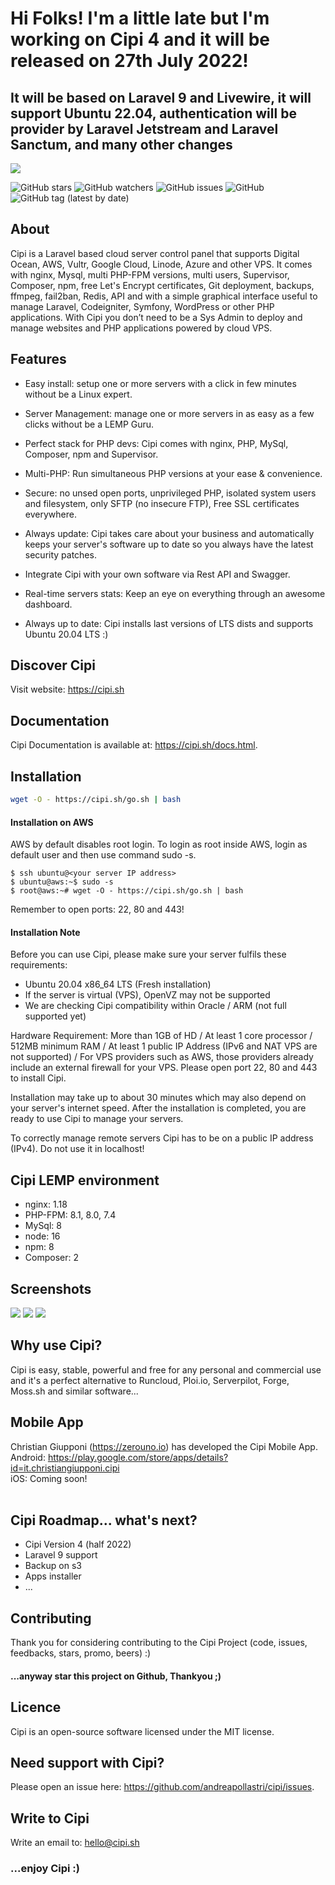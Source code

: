 <h1>Hi Folks! I'm a little late but I'm working on Cipi 4 and it will be released on 27th July 2022!</h1>
<h2>It will be based on Laravel 9 and Livewire, it will support Ubuntu 22.04, authentication will be provider by Laravel Jetstream and Laravel Sanctum, and many other changes</h2>

<img src="https://github.com/andreapollastri/cipi/blob/master/utility/design/banner.png?raw=true">

![GitHub stars](https://img.shields.io/github/stars/andreapollastri/cipi?style=social)
![GitHub watchers](https://img.shields.io/github/watchers/andreapollastri/cipi?style=social)
![GitHub issues](https://img.shields.io/github/issues/andreapollastri/cipi)
![GitHub](https://img.shields.io/github/license/andreapollastri/cipi)
![GitHub tag (latest by date)](https://img.shields.io/github/v/tag/andreapollastri/cipi?label=version)

## About
Cipi is a Laravel based cloud server control panel that supports Digital Ocean, AWS, Vultr, Google Cloud, Linode, Azure and other VPS. It comes with nginx, Mysql, multi PHP-FPM versions, multi users, Supervisor, Composer, npm, free Let's Encrypt certificates, Git deployment, backups, ffmpeg, fail2ban, Redis, API and with a simple graphical interface useful to manage Laravel, Codeigniter, Symfony, WordPress or other PHP applications. With Cipi you don’t need to be a Sys Admin to deploy and manage websites and PHP applications powered by cloud VPS.

## Features
- Easy install: setup one or more servers with a click in few minutes without be a Linux expert.

- Server Management: manage one or more servers in as easy as a few clicks without be a LEMP Guru.

- Perfect stack for PHP devs: Cipi comes with nginx, PHP, MySql, Composer, npm and Supervisor.

- Multi-PHP: Run simultaneous PHP versions at your ease & convenience.

- Secure: no unsed open ports, unprivileged PHP, isolated system users and filesystem, only SFTP (no insecure FTP), Free SSL certificates everywhere.

- Always update: Cipi takes care about your business and automatically keeps your server's software up to date so you always have the latest security patches.

- Integrate Cipi with your own software via Rest API and Swagger.

- Real-time servers stats: Keep an eye on everything through an awesome dashboard.

- Always up to date: Cipi installs last versions of LTS dists and supports Ubuntu 20.04 LTS :)

## Discover Cipi
Visit website: https://cipi.sh

## Documentation
Cipi Documentation is available at: https://cipi.sh/docs.html.

## Installation
```bash
wget -O - https://cipi.sh/go.sh | bash
```
#### Installation on AWS
AWS by default disables root login. To login as root inside AWS, login as default user and then use command sudo -s.

```
$ ssh ubuntu@<your server IP address>
$ ubuntu@aws:~$ sudo -s
$ root@aws:~# wget -O - https://cipi.sh/go.sh | bash
```
Remember to open ports: 22, 80 and 443!

#### Installation Note
Before you can use Cipi, please make sure your server fulfils these requirements:

- Ubuntu 20.04 x86_64 LTS (Fresh installation)
- If the server is virtual (VPS), OpenVZ may not be supported
- We are checking Cipi compatibility within Oracle / ARM (not full supported yet)

Hardware Requirement: More than 1GB of HD / At least 1 core processor / 512MB minimum RAM / At least 1 public IP  Address (IPv6 and NAT VPS are not supported) / For VPS providers such as AWS, those providers already include an external firewall for your VPS. Please open port 22, 80 and 443 to install Cipi.

Installation may take up to about 30 minutes which may also depend on your server's internet speed. After the installation is completed, you are ready to use Cipi to manage your servers.

To correctly manage remote servers Cipi has to be on a public IP address (IPv4). Do not use it in localhost!

## Cipi LEMP environment
- nginx: 1.18
- PHP-FPM: 8.1, 8.0, 7.4
- MySql: 8
- node: 16
- npm: 8
- Composer: 2

## Screenshots

<img src="https://cipi.sh/assets/images/docs/dashboard.png"> 

<img src="https://cipi.sh/assets/images/docs/server.png"> 

<img src="https://cipi.sh/assets/images/docs/site.png"> 

## Why use Cipi?
Cipi is easy, stable, powerful and free for any personal and commercial use and it's a perfect alternative to Runcloud, Ploi.io, Serverpilot, Forge, Moss.sh and similar software...

## Mobile App
Christian Giupponi (https://zerouno.io) has developed the Cipi Mobile App.<br>
Android: https://play.google.com/store/apps/details?id=it.christiangiupponi.cipi<br>
iOS: Coming soon!<br><br>

## Cipi Roadmap... what's next? 
- Cipi Version 4 (half 2022)
- Laravel 9 support
- Backup on s3
- Apps installer
- ...

## Contributing
Thank you for considering contributing to the Cipi Project (code, issues, feedbacks, stars, promo, beers) :)

#### ...anyway star this project on Github, Thankyou ;)

## Licence
Cipi is an open-source software licensed under the MIT license.

## Need support with Cipi?
Please open an issue here: https://github.com/andreapollastri/cipi/issues.

## Write to Cipi
Write an email to: hello@cipi.sh

### ...enjoy Cipi :)
